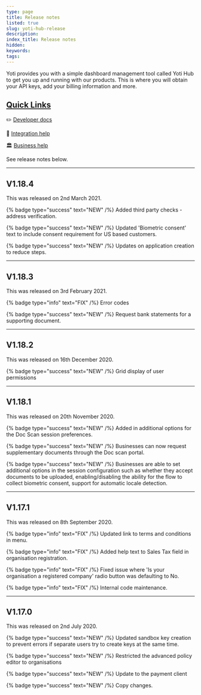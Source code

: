 ```yaml
---
type: page
title: Release notes
listed: true
slug: yoti-hub-release
description: 
index_title: Release notes
hidden: 
keywords: 
tags: 
---
```


Yoti provides you with a simple dashboard management tool called Yoti Hub to get you up and running with our products. This is where you will obtain your API keys, add your billing information and more.

## [Quick Links](https://developers.yoti.com/releases/yoti-hub#quick-links)

 ✏️ [Developer docs](https://developers.yoti.com/yoti/getting-started-hub)

📧 [Integration help](https://app.developerhub.io/sdksupport@yoti.com)

🏛 [Business help](https://www.yoti.com/contact-us/)

See release notes below. 

---

## V1.18.4

This was released on 2nd March 2021.

{% badge type="success" text="NEW" /%} Added third party checks - address verification.

{% badge type="success" text="NEW" /%} Updated 'Biometric consent' text to include consent requirement for US based customers.

{% badge type="success" text="NEW" /%} Updates on application creation to reduce steps.

---

## V1.18.3

This was released on 3rd February 2021.

{% badge type="info" text="FIX" /%} Error codes

{% badge type="success" text="NEW" /%} Request bank statements for a supporting document.

---

## V1.18.2

This was released on 16th December 2020.

{% badge type="success" text="NEW" /%} Grid display of user permissions

---

## V1.18.1

This was released on 20th November 2020.

{% badge type="success" text="NEW" /%} Added in additional options for the Doc Scan session preferences.

{% badge type="success" text="NEW" /%} Businesses can now request supplementary documents through the Doc scan portal.

{% badge type="success" text="NEW" /%} Businesses are able to set additional options in the session configuration such as whether they accept documents to be uploaded, enabling/disabling the ability for the flow to collect biometric consent, support for automatic locale detection.

---

## V1.17.1

This was released on 8th September 2020.

{% badge type="info" text="FIX" /%} Updated link to terms and conditions in menu.

{% badge type="info" text="FIX" /%} Added help text to Sales Tax field in organisation registration.

{% badge type="info" text="FIX" /%} Fixed issue where 'Is your organisation a registered company' radio button was defaulting to No.

{% badge type="info" text="FIX" /%} Internal code maintenance.

---

## V1.17.0

This was released on 2nd July 2020.

{% badge type="success" text="NEW" /%} Updated sandbox key creation to prevent errors if separate users try to create keys at the same time.

{% badge type="success" text="NEW" /%} Restricted the advanced policy editor to organisations

{% badge type="success" text="NEW" /%} Update to the payment client

{% badge type="success" text="NEW" /%} Copy changes.